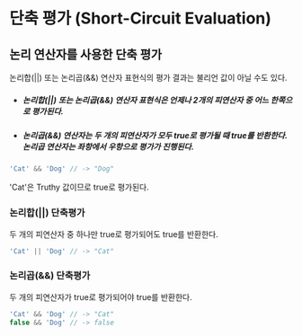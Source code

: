 # 단축 평가 (Short-Circuit Evaluation) #

## 논리 연산자를 사용한 단축 평가 ##

논리합(||) 또는 논리곱(&&) 연산자 표현식의 평가 결과는 불리언 값이 아닐 수도 있다.

+ ##### _논리합(||) 또는 논리곱(&&) 연산자 표현식은 언제나 2개의 피연산자 중 어느 한쪽으로 평가된다._
+ ##### _논리곱(&&) 연산자는 두 개의 피연산자가 모두 true로 평가될 때 true를 반환한다. 논리곱 연산자는 좌항에서 우항으로 평가가 진행된다._

``` javascript
'Cat' && 'Dog' // -> "Dog"
```

'Cat'은 Truthy 값이므로 true로 평가된다.

### 논리합(||) 단축평가
두 개의 피연산자 중 하나만 true로 평가되어도 true를 반환한다. 
``` javascript
'Cat' || 'Dog' // -> "Cat"
```



### 논리곱(&&) 단축평가
두 개의 피연산자가 true로 평가되어야 true를 반환한다. 
``` javascript
'Cat' && 'Dog' // -> "Cat"
false && 'Dog' // -> false
```
